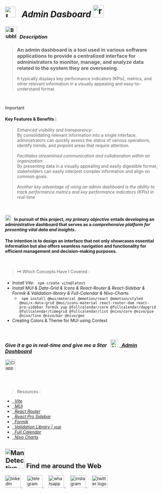 #  <img src="https://raw.githubusercontent.com/Tarikul-Islam-Anik/Telegram-Animated-Emojis/main/Objects/Laptop.webp" alt="Laptop" width="35" /> &nbsp; _Admin Dasboard_ <img src="https://skillicons.dev/icons?i=react" height="40" alt="react logo" height="40" width="36"  />

<!----------------------------------------- Description ---------------------------------------->
### <img src="https://raw.githubusercontent.com/Tarikul-Islam-Anik/Animated-Fluent-Emojis/master/Emojis/Symbols/Bubbles.png" alt="Bubbles" width="40" height="40" />&nbsp; _Description_

> ### An admin dashboard is a tool used in various software applications to provide a centralized interface for administrators to monitor, manage, and analyze data related to the system they are overseeing.
> It typically displays key performance indicators (KPIs), metrics, and other relevant information in a visually appealing and easy-to-understand format.

<br/> 

> [!IMPORTANT]
> #### Key Features & Benefits :
>> _Enhanced visibility and transparency_: <br/> By consolidating relevant information into a single interface, administrators can quickly assess the status of various operations, identify trends, and pinpoint areas that require attention. <br/><br/>
>> _Facilitates streamlined communication and collaboration within an organization_: <br/> By presenting data in a visually appealing and easily digestible format, stakeholders can easily interpret complex information and align on common goals.<br/><br/>
>> _Another key advantage of using an admin dashboard is the ability to track performance metrics and key performance indicators (KPIs) in real-time_



<br/>

#### <img src="https://raw.githubusercontent.com/Tarikul-Islam-Anik/Animated-Fluent-Emojis/master/Emojis/Symbols/Bubbles.png" alt="Bubbles" height="20" /> &nbsp; In pursuit of this project, _my primary objective_ entails developing an administrative dashboard that serves as a _comprehensive platform for presenting vital data and insights_. 
#### The intention is to design an interface that not only showcases essential information but also offers seamless navigation and functionality for efficient management and decision-making purposes. <br/>


<br/>

> 🗝️ Which Concepts Have I Covered :
- _Install Vite_: &nbsp; ` npm create vite@latest `
- _Install MUI & Data-Grid & Icons & React-Router & React-Sidebar & Formik & Validation-library & Full-Calendar & Nivo-Charts_:
  - `  npm install @mui/material @emotion/react @emotion/styled @mui/x-data-grid @mui/icons-material react-router-dom react-pro-sidebar formik yup @fullcalendar/core @fullcalendar/daygrid @fullcalendar/timegrid @fullcalendar/list @nivo/core @nivo/pie @nivo/line @nivo/bar @nivo/geo `
- Creating Colors & Theme for MUI using Context


<br/>

<!-------- try it live -------->
 ### _Give it a go in real-time and give me a Star_ &nbsp; <img src="https://raw.githubusercontent.com/Tarikul-Islam-Anik/Animated-Fluent-Emojis/master/Emojis/Travel%20and%20places/Glowing%20Star.png" alt="Glowing Star" width="25"  /> <a href="https://food-order-solo-shahram.netlify.app/" target="_blank"> &nbsp; _Admin Dashboard_ </a> 


 
<!--------- Video --------->
<img src="https://raw.githubusercontent.com/Tarikul-Islam-Anik/Telegram-Animated-Emojis/main/Objects/Clapper%20Board.webp" alt="Clapper Board" width="35" />

  <br/> <br/>

> Resources :
- <a href="https://vitejs.dev/guide/" target="_blank"> &nbsp; _Vite_ </a> 
- <a href="https://mui.com/material-ui/getting-started/installation/" target="_blank"> &nbsp; _MUI_ </a> 
- <a href="https://reactrouter.com/en/main/start/tutorial" target="_blank"> &nbsp; _React Router_ </a> 
- <a href="https://www.npmjs.com/package/react-pro-sidebar" target="_blank"> &nbsp; _React Pro Sidebar_ </a> 
- <a href="https://formik.org/docs/overview" target="_blank"> &nbsp; _Formik_ </a> 
- <a href="https://www.npmjs.com/package/yup" target="_blank"> &nbsp; _Validation Library | yup_ </a> 
- <a href="https://fullcalendar.io/docs/initialize-es6" target="_blank"> &nbsp; _Full Calendar_ </a> 
- <a href="https://nivo.rocks/" target="_blank"> &nbsp; _Nivo Charts_ </a> 

<!--======================= Social Media ===========================-->
 ## <img src="https://raw.githubusercontent.com/Tarikul-Islam-Anik/Animated-Fluent-Emojis/master/Emojis/People%20with%20professions/Man%20Detective%20Light%20Skin%20Tone.png" alt="Man Detective Light Skin Tone" width="65" /> Find me around the Web  
<a href="https://www.linkedin.com/in/shahramshakiba/" target="_blank">
    <img src="https://raw.githubusercontent.com/maurodesouza/profile-readme-generator/master/src/assets/icons/social/linkedin/default.svg" width="52" height="40" alt="linkedin logo"  />
  </a> &nbsp;&nbsp;&nbsp;
  <a href="https://t.me/ShahramShakibaa" target="_blank">
    <img src="https://raw.githubusercontent.com/maurodesouza/profile-readme-generator/master/src/assets/icons/social/telegram/default.svg" width="52" height="40" alt="telegram logo"  />
  </a> &nbsp;&nbsp;&nbsp;
  <a href="https://wa.me/message/LM2IMM3ABZ7ZM1" target="_blank">
    <img src="https://raw.githubusercontent.com/maurodesouza/profile-readme-generator/master/src/assets/icons/social/whatsapp/default.svg" width="52" height="40" alt="whatsapp logo"  />
  </a> &nbsp;&nbsp;&nbsp;
  <a href="https://instagram.com/shahram.shakibaa?igshid=MzNlNGNkZWQ4Mg==" target="_blank">
    <img src="https://raw.githubusercontent.com/maurodesouza/profile-readme-generator/master/src/assets/icons/social/instagram/default.svg" width="52" height="40" alt="instagram logo"  />
  </a> &nbsp;&nbsp;&nbsp;
  <a href="https://twitter.com/ShahramShakibaa" target="_blank">
    <img src="https://raw.githubusercontent.com/maurodesouza/profile-readme-generator/master/src/assets/icons/social/twitter/default.svg" width="52" height="40" alt="twitter logo"  />
  </a>






 
